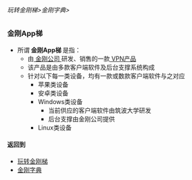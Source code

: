 

###### 玩转金刚梯>金刚字典>

### 金刚App梯

- 所谓<strong> 金刚App梯 </strong>是指：
  - 由[ 金刚公司 ](https://github.com/a2zitpro/web/blob/master/LadderFree/kkDictionary/atozitpro.md)研发、销售的一款[ VPN产品 ]()
  - 该产品是由多款客户端软件及后台支撑系统构成
  - 针对以下每一类设备，均有一款或数款客户端软件与之对应
    - 苹果类设备
    - 安卓类设备
    - Windows类设备
      - 当前供应的客户端软件由筑波大学研发
      - 后台支撑由金刚公司提供
    - Linux类设备


#### 返回到
- [玩转金刚梯](https://github.com/a2zitpro/web/blob/master/LadderFree/A.md)
- [金刚字典](https://github.com/a2zitpro/web/blob/master/LadderFree/kkDictionary/KKDictionary.md)

